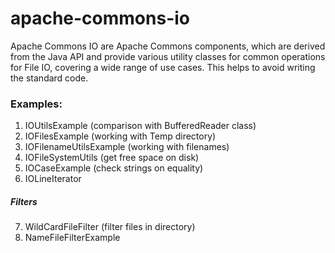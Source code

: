 # apache-commons-io

Apache Commons IO are Apache Commons components, 
which are derived from the Java API and provide 
various utility classes for common operations for File IO, 
covering a wide range of use cases. 
This helps to avoid writing the standard code.

### Examples:
1. IOUtilsExample (comparison with BufferedReader class)
2. IOFilesExample (working with Temp directory)
3. IOFilenameUtilsExample (working with filenames)
4. IOFileSystemUtils (get free space on disk)
5. IOCaseExample (check strings on equality)
6. IOLineIterator
##### Filters
7. WildCardFileFilter (filter files in directory)
8. NameFileFilterExample
